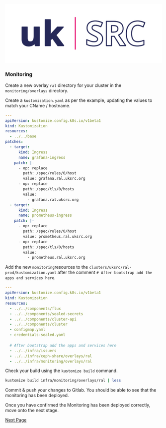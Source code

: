 ![Local Image](images/SKAO_ukSRC_logo_nostrapline_colour_rgb.png)
### Monitoring



Create a new overlay `ral` directory for your cluster in the `monitoring/overlays` directory.

Create a `kustomization.yaml` as per the example, updating the values to match your CName / hostname.

```yaml
---
apiVersion: kustomize.config.k8s.io/v1beta1
kind: Kustomization
resources:
  - ../../base
patches:
  - target:
      kind: Ingress
      name: grafana-ingress
    patch: |-
      - op: replace
        path: /spec/rules/0/host
        value: grafana.ral.uksrc.org
      - op: replace
        path: /spec/tls/0/hosts
        value: 
          - grafana.ral.uksrc.org     
  - target:
      kind: Ingress
      name: prometheus-ingress
    patch: |-
      - op: replace
        path: /spec/rules/0/host
        value: prometheus.ral.uksrc.org
      - op: replace
        path: /spec/tls/0/hosts
        value: 
          - prometheus.ral.uksrc.org
```

Add the new `monitoring`resources to the `clusters/uksrc/ral-prod/kustomization.yaml` after the comment `# After bootstrap add the apps and services here`.

```yaml
---
apiVersion: kustomize.config.k8s.io/v1beta1
kind: Kustomization
resources:
  - ../../components/flux
  - ../../components/sealed-secrets
  - ../../components/cluster-api
  - ../../components/cluster
  - configmap.yaml
  - credentials-sealed.yaml

  # After bootstrap add the apps and services here
  - ../../infra/issuers
  - ../../infra/ceph-share/overlays/ral
  - ../../infra/monitoring/overlays/ral
```


Check your build using the `kustomize build` command. 

```sh
kustomize build infra/monitoring/overlays/ral | less
```

Commit & push your changes to Gitlab. You should be able to see that the monitoring has been deployed.

Once you have confirmed the Monitoring has been deployed correctly, move onto the next stage.

[Next Page](./deploy-soda.md)
